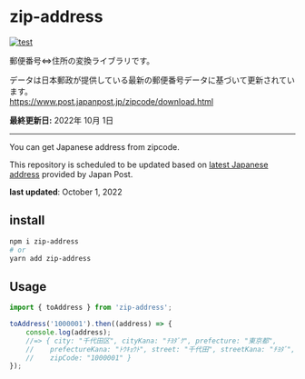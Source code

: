 # zip-address
[![test](https://github.com/1keiuu/zip-address/actions/workflows/test.yml/badge.svg)](https://github.com/1keiuu/zip-address/actions/workflows/test.yml)

郵便番号⇔住所の変換ライブラリです。  
  
データは日本郵政が提供している最新の郵便番号データに基づいて更新されています。  
https://www.post.japanpost.jp/zipcode/download.html  
  
**最終更新日:** 2022年 10月 1日 

- - -


You can get Japanese address from zipcode.  
  
This repository is scheduled to be updated based on [latest Japanese address](https://www.post.japanpost.jp/zipcode/download.html) provided by Japan Post.
  
**last updated**: October 1, 2022
## install
```bash
npm i zip-address
# or
yarn add zip-address
```

## Usage
```js
import { toAddress } from 'zip-address';

toAddress('1000001').then((address) => {
    console.log(address); 
    //=> { city: "千代田区", cityKana: "ﾁﾖﾀﾞｸ", prefecture: "東京都",
    //    prefectureKana: "ﾄｳｷｮｳﾄ", street: "千代田", streetKana: "ﾁﾖﾀﾞ", 
    //    zipCode: "1000001" }
});
```
